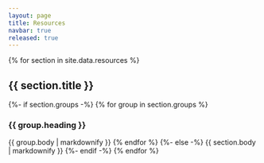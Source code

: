 ```yaml
---
layout: page
title: Resources
navbar: true
released: true
---
```


{% for section in site.data.resources %}
<h2 id="{{ section.title | slugify }}">{{ section.title }}</h2>
{%- if section.groups -%}
{% for group in section.groups %}
<h3 id="{{ section.title | slugify }}">{{ group.heading }}</h3>

{{ group.body | markdownify }}
{% endfor %}
{%- else -%}
{{ section.body | markdownify }}
{%- endif -%}
{% endfor %}
